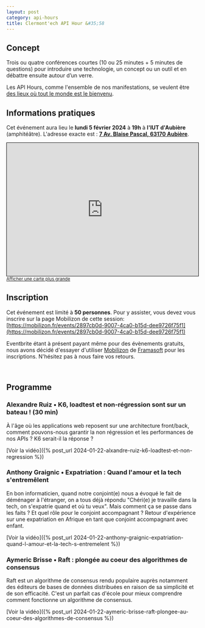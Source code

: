 ```yaml
---
layout: post
category: api-hours
title: Clermont'ech API Hour &#35;58
---
```


## Concept

Trois ou quatre conférences courtes (10 ou 25 minutes + 5 minutes de questions)
pour introduire une technologie, un concept ou un outil et en débattre ensuite
autour d’un verre.

Les API Hours, comme l'ensemble de nos manifestations, se veulent être [des
lieux où tout le monde est le bienvenu](/code-of-conduct.html).

## Informations pratiques

Cet événement aura lieu le **lundi 5 février 2024** à **19h** à **l'IUT d'Aubière** (amphitéâtre). L'adresse
exacte est : [**7 Av. Blaise Pascal, 63170 Aubière**](https://www.openstreetmap.org/#map=19/45.76246/3.10837).

<iframe width="100%" height="350" frameborder="0" scrolling="no" marginheight="0" marginwidth="0" src="https://www.openstreetmap.org/export/embed.html?bbox=3.106325268745423%2C45.76152036796329%2C3.1098657846450806%2C45.76322129330194&amp;layer=mapnik" style="border: 1px solid black"></iframe>
<br/><small><a href="https://www.openstreetmap.org/#map=19/45.76237/3.10810">Afficher une carte plus grande</a></small>
<br/>

## Inscription

Cet événement est limité à **50 personnes**. Pour y assister, vous devez vous
inscrire sur la page Mobilizon de cette session:
[https://mobilizon.fr/events/2897cb0d-9007-4ca0-b15d-dee9726f75f1](https://mobilizon.fr/events/2897cb0d-9007-4ca0-b15d-dee9726f75f1)

Eventbrite étant à présent payant même pour des évènements gratuits, nous avons
décidé d'essayer d'utiliser [Mobilizon](https://mobilizon.fr) de
[Framasoft](https://framasoft.org/) pour les inscriptions.
N'hésitez pas à nous faire vos retours.

<br/>

## Programme

### Alexandre Ruiz • K6, loadtest et non-régression sont sur un bateau ! (30 min)

À l'âge où les applications web reposent sur une architecture front/back,
comment pouvons-nous garantir la non régression et les performances de nos APIs
? K6 serait-il la réponse ?

[Voir la vidéo]({% post_url 2024-01-22-alxandre-ruiz-k6-loadtest-et-non-regression %})

### Anthony Graignic • Expatriation : Quand l'amour et la tech s'entremêlent

En bon informaticien, quand notre conjoint(e) nous a évoqué le fait de
déménager à l'étranger, on a tous déjà répondu "Chéri(e) je travaille dans la
tech, on s'expatrie quand et où tu veux".
Mais comment ça se passe dans les faits ? Et quel rôle pour le conjoint
accompagnant ?
Retour d'expérience sur une expatriation en Afrique en tant que conjoint
accompagnant avec enfant.

[Voir la vidéo]({% post_url 2024-01-22-anthony-graignic-expatriation-quand-l-amour-et-la-tech-s-entremelent %})

### Aymeric Brisse • Raft : plongée au coeur des algorithmes de consensus

Raft est un algorithme de consensus rendu populaire auprès notamment des
éditeurs de bases de données distribuées en raison de sa simplicité et de son
efficacité.
C'est un parfait cas d'école pour mieux comprendre comment fonctionne un
algorithme de consensus.

[Voir la vidéo]({% post_url 2024-01-22-aymeric-brisse-raft-plongee-au-coeur-des-algorithmes-de-consensus %})
